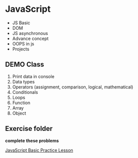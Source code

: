 # JavaScript

- JS Basic
- DOM
- JS asynchronous
- Advance concept
- OOPS in js
- Projects

## DEMO Class

1. Print data in console
2. Data types
3. Operators (assignment, comparison, logical, mathematical)
4. Conditionals
5. Loops
6. Function
7. Array
8. Object

## Exercise folder

**complete these problems**

<a href="https://github.com/dev1980/javascript-practice-exercises" target="_blank">JavaScript Basic Practice Lesson</a>
